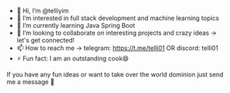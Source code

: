 - 👋 Hi, I’m @telliyim
- 👀 I’m interested in full stack development and machine learning topics
- 🌱 I’m currently learning Java Spring Boot
- 💞️ I’m looking to collaborate on interesting projects and crazy ideas -> let's get connected!
- 📫 How to reach me -> telegram: https://t.me/telli01 OR discord: telli01
- ⚡ Fun fact: I am an outstanding cook😄

If you have any fun ideas or want to take over the world dominion just send me a message 🤙

<!---
telliyim/telliyim is a ✨ special ✨ repository because its `README.md` (this file) appears on your GitHub profile.
You can click the Preview link to take a look at your changes.
--->
